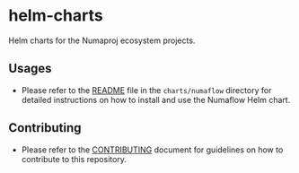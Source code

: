 # helm-charts
Helm charts for the Numaproj ecosystem projects.

## Usages
- Please refer to the [README](./charts/numaflow/README.md) file in the `charts/numaflow` directory for detailed instructions on how to install and use the Numaflow Helm chart.

## Contributing
- Please refer to the [CONTRIBUTING](./CONTRIBUTING.md) document for guidelines on how to contribute to this repository.
